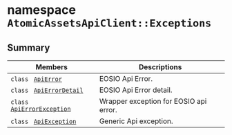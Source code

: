 # namespace `AtomicAssetsApiClient::Exceptions` 

## Summary

 Members                                | Descriptions                                
----------------------------------------|---------------------------------------------
`class ` [`ApiError`](AtomicAssetsApiClient--Exceptions--ApiError.md) | EOSIO Api Error.
`class ` [`ApiErrorDetail`](AtomicAssetsApiClient--Exceptions--ApiErrorDetail.md) | EOSIO Api Error detail.
`class ` [`ApiErrorException`](AtomicAssetsApiClient--Exceptions--ApiErrorException.md) | Wrapper exception for EOSIO api error.
`class ` [`ApiException`](AtomicAssetsApiClient--Exceptions--ApiException.md) | Generic Api exception.

